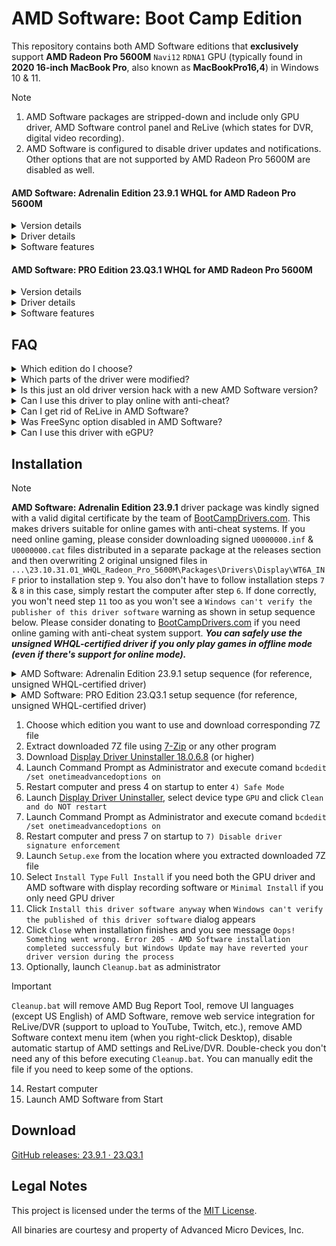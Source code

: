 # AMD Software: Boot Camp Edition

This repository contains both AMD Software editions that **exclusively** support **AMD Radeon Pro 5600M** `Navi12` `RDNA1` GPU (typically found in **2020 16-inch MacBook Pro**, also known as **MacBookPro16,4**) in Windows 10 & 11.

> [!NOTE]
> 1. AMD Software packages are stripped-down and include only GPU driver, AMD Software control panel and ReLive (which states for DVR, digital video recording).
> 2. AMD Software is configured to disable driver updates and notifications. Other options that are not supported by AMD Radeon Pro 5600M are disabled as well.

#### AMD Software: Adrenalin Edition 23.9.1 WHQL for AMD Radeon Pro 5600M

<details>
  <summary>Version details</summary>
  
    Driver Version:                 23.10.31.01
    Windows Driver Store Version:	31.0.21031.1005 | 30.0.21030.1003 (Kernel Mode Driver 22.6.1)
    Release Date:                   24.08.2023      | 17.07.2022      (Kernel Mode Driver 22.6.1)
    Release Notes:                  https://www.amd.com/en/support/kb/release-notes/rn-rad-win-23-9-1
                                    https://www.amd.com/en/support/kb/release-notes/rn-rad-win-22-6-1
  
</details>

<details>
  <summary>Driver details</summary>
  
  ![AMD Software: Adrenalin Edition 23.9.1](https://github.com/bananakid/amd-radeon-pro-5600m-boot-camp/assets/17095595/cb6ffada-1912-4dac-890a-5e9c4a2601eb)

</details>

<details>
  <summary>Software features</summary>
  
  ![AMD Software: Adrenalin Edition 23.9.1](https://github.com/bananakid/amd-radeon-pro-5600m-boot-camp/assets/17095595/b814e492-30e0-48af-8e2c-9cfe4964844f)
  ![AMD Software: Adrenalin Edition 23.9.1](https://github.com/bananakid/amd-radeon-pro-5600m-boot-camp/assets/17095595/d4e19b0d-fe90-49ef-9ce6-a568b863ae82)
  ![AMD Software: Adrenalin Edition 23.9.1](https://github.com/bananakid/amd-radeon-pro-5600m-boot-camp/assets/17095595/ffe115ec-d297-4ffe-aa61-f9b8c7a849a2)
  ![AMD Software: Adrenalin Edition 23.9.1](https://github.com/bananakid/amd-radeon-pro-5600m-boot-camp/assets/17095595/bdd99fb2-2936-4ad8-af97-d1c746c18cd5)
↑ Note all those options can be configured separately for any game in AMD Software: Adrenalin Edition 23.9.1.

</details>

#### AMD Software: PRO Edition 23.Q3.1 WHQL for AMD Radeon Pro 5600M

<details>
  <summary>Version details</summary>
  
    Driver Version:                 23.10.18.06
    Windows Driver Store Version:	31.0.21018.6011 | 30.0.21030.1003 (Kernel Mode Driver 22.6.1)
    Release Date:                   24.08.2023      | 17.07.2022      (Kernel Mode Driver 22.6.1)
    Release Notes:                  https://www.amd.com/en/support/kb/release-notes/rn-pro-win-23-q3-1
                                    https://www.amd.com/en/support/kb/release-notes/rn-rad-win-22-6-1
  
</details>

<details>
  <summary>Driver details</summary>
  
  ![AMD Software: PRO Edition 23.Q3.1](https://github.com/bananakid/amd-radeon-pro-5600m-boot-camp/assets/17095595/77bc0f8c-c2ab-4763-8d01-4cec2223b5df)

</details>

<details>
  <summary>Software features</summary>

  ![AMD Software: PRO Edition 23.Q3.1](https://github.com/bananakid/amd-radeon-pro-5600m-boot-camp/assets/17095595/6d92b7d0-4ed8-4cd1-bfb5-c798e8f901f8)
  ![AMD Software: PRO Edition 23.Q3.1](https://github.com/bananakid/amd-radeon-pro-5600m-boot-camp/assets/17095595/a0c852f4-0eb2-41a4-a9c7-04871e68ca07)
  ![AMD Software: PRO Edition 23.Q3.1](https://github.com/bananakid/amd-radeon-pro-5600m-boot-camp/assets/17095595/6b639a95-f5db-4725-bb73-52f4e15c678f)
  ![AMD Software: PRO Edition 23.Q3.1](https://github.com/bananakid/amd-radeon-pro-5600m-boot-camp/assets/17095595/1919b34e-60db-4680-93ae-e14a0961f0aa)
  ![AMD Software: PRO Edition 23.Q3.1](https://github.com/bananakid/amd-radeon-pro-5600m-boot-camp/assets/17095595/b480ff32-256a-4ae3-906e-232d64cda9d1)
  ![AMD Software: PRO Edition 23.Q3.1](https://github.com/bananakid/amd-radeon-pro-5600m-boot-camp/assets/17095595/80896c13-31af-4551-bf42-c14c69a3a290)
↑ Note there're almost no options for configuring game in AMD Software: PRO Edition 23.Q3.1, however viewport-related options do appear when configuring programs.

</details>

## FAQ

<details>
<summary>Which edition do I choose?</summary>
    
There's no noticeable performance difference between **Adrenalin Edition** ([YouTube promo](https://www.youtube.com/watch?v=EsvLsnQaYeE)) and **PRO Edition** ([YouTube promo](https://www.youtube.com/watch?v=lLCYjjBgDns)).

However AMD Software features are very different: **Adrenalin Edition** allows forcing "AMD FidelityFX Super Resolution" (FSR 1.0) to any game or fullscreen program, while **PRO Edition** allows using "Radeon PRO Viewport Boost" (movement based dynamic resolution), "Radeon PRO In-Viewport Image Boost" (forces higher than native resolution for viewport of design software only for supersampling the viewport contents, keep in mind not all software is supported) and "Radeon PRO Image Boost" (forces higher than native resolution for supersampling of entire screen, so all windowed programs are supersampled while Windows UI is scaled) features that may be useful in CAD, BIM and 3D design programs. I attach screenshots of AMD Software for both editions in spoilers so you can have a look at the differences yourself.

According to ads the only other difference is stability where **PRO Edition** is advertised as enterprise-grade solution, thus more stable. However I didn't experience any stability issues of **Adrenalin Edition** under moderate load. All in all I recommend using **Adrenalin Edition** unless you absolutely need "Radeon PRO Image Boost" or "Radeon PRO In-Viewport Image Boost".
  
</details>

<details>
<summary>Which parts of the driver were modified?</summary>
    
No binaries of the driver were modified in any way (hex-editing, etc.). The hardware compatibility was achieved by:
- replacing AMD's `amdkmdag.sys` kernel mode driver (that comes with the packages downloaded from AMD website) with AMD's latest `amdkmdag.sys` that supports this GPU (both files contain valid digital signarures by AMD, Inc. and Microsoft)
- updating package `JSON` setup configuration files
- updating driver file structure
- updating driver `INF` file

Driver `INF` file includes a couple of OpenGL and Direct3D-related tweaks found in `Navi10` drivers by [BootCampDrivers.com](https://www.bootcampdrivers.com/), though I didn't find it affects performance of this particular GPU in any manner. Driver `INF` also features usage of full `DXNAVI` instead of regular `DX9` and `DX11` as it was recently approved for `RDNA1` (this update may have improved DirectX 9 and DirectX 11 performance slightly).
  
</details>

<details>
<summary>Is this just an old driver version hack with a new AMD Software version?</summary>
    
No, `amdkmdag.sys` kernel mode driver acts like "hub" hub for all the driver parts to "guide" their usage. Since all other parts of the driver (typically `DLL` files) are "new" and fit in file structure supported by "older" `amdkmdag.sys`, the actual GPU performance is "new" as well. The versions of `Direct3D`, `Vulkan`, `OpenGL`, `OpenCL` drivers in use can be checked in AMD Software control panel (in Hardware & Details) or in GPU-Z. Performance testing was done to make sure this is correct.
  
</details>

<details>
<summary>Can I use this driver to play online with anti-cheat?</summary>
    
Though kernel mode driver that is used is WHQL-certified, it is likely that anti-cheat systems of games won't allow playing online with this driver because package digital signature is incomplete.

However **AMD Software: Adrenalin Edition 23.9.1** driver package was kindly signed with a valid digital certificate by the team of [BootCampDrivers.com](https://www.bootcampdrivers.com/) and is no more limited for online gaming. Please follow **Note** in the [Installation](https://github.com/bananakid/amd-radeon-pro-5600m-boot-camp#installation) section for details. **AMD Software: PRO Edition 23.Q3.1** driver package hasn't been signed.

There're no known limitations for games in offline modes, even if game features anti-cheat for online mode (it will work just fine offline, just as well as any regular single-player game).
  
</details>

<details>
<summary>Can I get rid of ReLive in AMD Software?</summary>
    
Yes, you can use [Radeon Software Slimmer](https://github.com/GSDragoon/RadeonSoftwareSlimmer) to remove ReLive (DVR, digital video recording which states for screen recording) from instalation package before starting `Setup.exe`. However note that Overlay won't function if ReLive/DVR package wasn't installed!
  
</details>

<details>
<summary>Was FreeSync option disabled in AMD Software?</summary>
 
Global FreeSync option is disabled in `AMD Software` → `Gaming` → `Display`, though this feature still can be used with external display that supports it. You can enable it for specific programs and games via per-application settings and use it with an appropriate external display. If you really need the global setting you can edit line 718 of `INF` file prior to installation: just change `HKR,,freesync_runtime_component_na,%REG_SZ%,true` to `HKR,,freesync_runtime_component_na,%REG_SZ%,false`.
  
</details>

<details>
<summary>Can I use this driver with eGPU?</summary>
    
Yes, both for NVIDIA and AMD eGPU. However if you're planning to use the driver with AMD eGPU side-by-side you should do one of the following things:
- if you don't need additional AMD Software settings (except AMD ReLive), you should first install this package and then download and install eGPU driver of the same version (23.9.1) in `Minimal Install` mode (or via Device Manager)
- if you need additional AMD Software settings fuctions (like AMD Link), you should first download and install eGPU driver of the same version (23.9.1) in any mode and then install this package in `Minimal Install` mode (or via Device Manager), then make sure to disable any automatic driver updates
  
</details>


## Installation

> [!NOTE]
> **AMD Software: Adrenalin Edition 23.9.1** driver package was kindly signed with a valid digital certificate by the team of [BootCampDrivers.com](https://www.bootcampdrivers.com/). This makes drivers suitable for online games with anti-cheat systems. If you need online gaming, please consider downloading signed `U0000000.inf` & `U0000000.cat` files distributed in a separate package at the releases section and then overwriting 2 original unsigned files in `...\23.10.31.01_WHQL_Radeon_Pro_5600M\Packages\Drivers\Display\WT6A_INF` prior to installation step `9`. You also don't have to follow installation steps `7` & `8` in this case, simply restart the computer after step `6`. If done correctly, you won't need step `11` too as you won't see a `Windows can't verify the publisher of this driver software` warning as shown in setup sequence below. Please consider donating to [BootCampDrivers.com](https://www.bootcampdrivers.com/) if you need online gaming with anti-cheat system support. ***You can safely use the unsigned WHQL-certified driver if you only play games in offline mode (even if there's support for online mode).***

<details>
  <summary>AMD Software: Adrenalin Edition 23.9.1 setup sequence (for reference, unsigned WHQL-certified driver)</summary>

  ![001](https://github.com/bananakid/amd-radeon-pro-5600m-boot-camp/assets/17095595/ed7044c0-5bf4-4625-b15a-6d50a0aae802)
  ![002](https://github.com/bananakid/amd-radeon-pro-5600m-boot-camp/assets/17095595/3404f06f-8c65-4caf-8ab7-ecf599bd4ea3)
  ![003](https://github.com/bananakid/amd-radeon-pro-5600m-boot-camp/assets/17095595/ccd06773-cb8e-4a5c-90ce-0df17ed03c37)
  ![004](https://github.com/bananakid/amd-radeon-pro-5600m-boot-camp/assets/17095595/a64bae4c-e2a8-46cc-b7dc-00ec6bc3130d)

</details>

<details>
  <summary>AMD Software: PRO Edition 23.Q3.1 setup sequence (for reference, unsigned WHQL-certified driver)</summary>
  
  ![001](https://github.com/bananakid/amd-radeon-pro-5600m-boot-camp/assets/17095595/2b74d610-14be-4571-ae88-909decc99388)
  ![002](https://github.com/bananakid/amd-radeon-pro-5600m-boot-camp/assets/17095595/cda5b5b1-b543-442e-957c-e93ee8304aa4)
  ![003](https://github.com/bananakid/amd-radeon-pro-5600m-boot-camp/assets/17095595/66afeb5c-718e-4673-a507-c68a0884d850)
  ![004](https://github.com/bananakid/amd-radeon-pro-5600m-boot-camp/assets/17095595/0bb488bf-05f8-4499-b24e-073b852922d0)
  
</details>

1. Choose which edition you want to use and download corresponding 7Z file
2. Extract downloaded 7Z file using [7-Zip](https://www.7-zip.org/) or any other program
3. Download [Display Driver Uninstaller 18.0.6.8](https://www.wagnardsoft.com/forums/viewforum.php?f=5) (or higher)
4. Launch Command Prompt as Administrator and execute comand `bcdedit /set onetimeadvancedoptions on`
5. Restart computer and press 4 on startup to enter `4) Safe Mode`
6. Launch [Display Driver Uninstaller](https://www.wagnardsoft.com/forums/viewforum.php?f=5), select device type `GPU` and click `Clean and do NOT restart`
8. Launch Command Prompt as Administrator and execute comand `bcdedit /set onetimeadvancedoptions on`
9. Restart computer and press 7 on startup to `7) Disable driver signature enforcement`
9. Launch `Setup.exe` from the location where you extracted downloaded 7Z file
10. Select `Install Type` `Full Install` if you need both the GPU driver and AMD software with display recording software or `Minimal Install` if you only need GPU driver
11. Click `Install this driver software anyway` when `Windows can't verify the published of this driver software` dialog appears
12. Click `Close` when installation finishes and you see message `Oops! Something went wrong. Error 205 - AMD Software installation completed successfuly but Windows Update may have reverted your driver version during the process`
13. Optionally, launch `Cleanup.bat` as administrator
> [!IMPORTANT]  
> `Cleanup.bat` will remove AMD Bug Report Tool, remove UI languages (except US English) of AMD Software, remove web service integration for ReLive/DVR (support to upload to YouTube, Twitch, etc.), remove AMD Software context menu item (when you right-click Desktop), disable automatic startup of AMD settings and ReLive/DVR. Double-check you don't need any of this before executing `Cleanup.bat`. You can manually edit the file if you need to keep some of the options.
14. Restart computer
15. Launch AMD Software from Start

## Download

[GitHub releases: 23.9.1 · 23.Q3.1](https://github.com/bananakid/amd-radeon-pro-5600m-boot-camp/releases/tag/release)

## Legal Notes

This project is licensed under the terms of the [MIT License](https://opensource.org/license/mit/).

All binaries are courtesy and property of Advanced Micro Devices, Inc.
